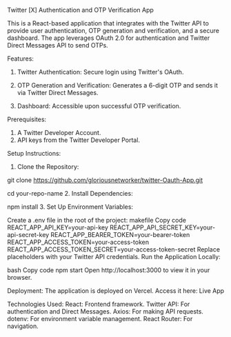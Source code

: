 Twitter [X] Authentication and OTP Verification App

This is a React-based application that integrates with the Twitter API to provide user authentication, OTP generation and verification, and a secure dashboard. The app leverages OAuth 2.0 for authentication and Twitter Direct Messages API to send OTPs.

Features:
1. Twitter Authentication: Secure login using Twitter's OAuth.

2. OTP Generation and Verification: Generates a 6-digit OTP and sends it via Twitter Direct Messages.

3. Dashboard: Accessible upon successful OTP verification.

Prerequisites:
1. A Twitter Developer Account.
2. API keys from the Twitter Developer Portal.

Setup Instructions:
1. Clone the Repository:


git clone https://github.com/gloriousnetworker/twitter-Oauth-App.git

cd your-repo-name
2. Install Dependencies:

npm install
3. Set Up Environment Variables:

Create a .env file in the root of the project:
makefile
Copy code
REACT_APP_API_KEY=your-api-key
REACT_APP_API_SECRET_KEY=your-api-secret-key
REACT_APP_BEARER_TOKEN=your-bearer-token
REACT_APP_ACCESS_TOKEN=your-access-token
REACT_APP_ACCESS_TOKEN_SECRET=your-access-token-secret
Replace placeholders with your Twitter API credentials.
Run the Application Locally:

bash
Copy code
npm start
Open http://localhost:3000 to view it in your browser.

Deployment:
The application is deployed on Vercel. Access it here: Live App

Technologies Used:
React: Frontend framework.
Twitter API: For authentication and Direct Messages.
Axios: For making API requests.
dotenv: For environment variable management.
React Router: For navigation.
